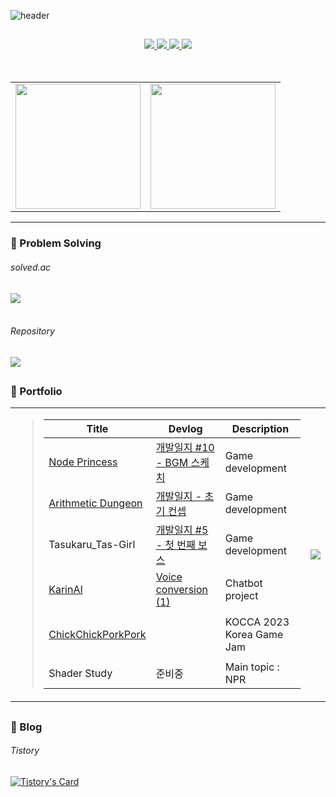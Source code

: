 ![header](https://capsule-render.vercel.app/api?type=waving&text=OuO&fontColor=FFFFFF&color=C5715D&fontSize=50&animation=fadeIn)

##

<div align="center">
  
<a href="https://www.youtube.com/@cherryrainOwO">
  <img src="https://img.shields.io/badge/YOUTUBE-373F51?style=for-the-badge&logo=youtube&logoColor=FF0000"/>
</a>
<a href="https://cherryrain.tistory.com/">
  <img src="https://img.shields.io/badge/Tistory-373F51?style=for-the-badge&logo=Tistory&logoColor=white"/>
</a>
<a href="https://cherryrain.itch.io/">
  <img src="https://img.shields.io/badge/itch.io-373F51?style=for-the-badge&logo=itchdotio&logoColor=FA5C5C"/>
</a>
<a href="https://indie.onstove.com/ko/games/2128">
  <img src="https://img.shields.io/badge/Stove Indie-373F51?style=for-the-badge&logo=stove&logoColor=FA5C5C"/>
</a>

</div>

</br>
</br>

<table>
  <tr>
    <td>
      <a href="https://github.com/cherryrainOuO/github-readme-stats">
  <img height=200 align="center" src="https://github-readme-stats.vercel.app/api?username=cherryrainOuO&show_icons=true&theme=calm&rank_icon=github" />
</a>
    </td>
    <td>
    <a href="https://github.com/cherryrainOuO/convoychat">
  <img height=200 align="center" src="https://github-readme-stats.vercel.app/api/top-langs?username=cherryrainOuO&layout=donut&langs_count=8&card_width=320&theme=calm" />
    </a>
    </td>
  </tr>
</table>





* * *

### :green_book: Problem Solving

###### solved.ac
<a href="https://solved.ac/choriv1763">
  <img align="center" src="http://mazassumnida.wtf/api/v2/generate_badge?boj=choriv1763" />
</a>

</br>
</br>

###### Repository
<a href="https://github.com/cherryrainOuO/BOJ">
  <img align="center" src="https://github-readme-stats.vercel.app/api/pin/?username=cherryrainOuO&repo=BOJ&show_owner=true&theme=calm" />
</a>

##

### :page_facing_up: Portfolio

<table>
  <tr>
    <td>
      
> |Title|Devlog|Description|
> |---|---|---|
> |[Node Princess](https://cherryrain.tistory.com/49)|[개발일지 #10 - BGM 스케치](https://cherryrain.tistory.com/47)|Game development|
> |[Arithmetic Dungeon](https://cherryrain.tistory.com/51)|[개발일지 - 초기 컨셉](https://cherryrain.tistory.com/50)|Game development|
> |Tasukaru_Tas-Girl|[개발일지 #5 - 첫 번째 보스](https://cherryrain.tistory.com/56)|Game development|
> |[KarinAI](https://cherryrain.tistory.com/95)|[Voice conversion (1)](https://cherryrain.tistory.com/86)|Chatbot project|
> ||||
> |[ChickChickPorkPork](https://www.kocca.kr/seriousgame/gameinfo/info.do?gameTp=7&gameNo=56)||KOCCA 2023 Korea Game Jam|
> ||||
> |Shader Study|준비중|Main topic : NPR|

  </td>
    <td>
    <img src="https://github.com/cherryrainOuO/cherryRainOuO/assets/117277361/12b2bb10-f529-4ff6-90a7-92590ca21ea0">
    </td>
  </tr>
</table>



##

### :white_square_button: Blog

###### Tistory
[![Tistory's Card](https://github-readme-tistory-card.vercel.app/api?name=cherryrain&postId=&theme=kakao)](https://cherryrain.tistory.com/)
